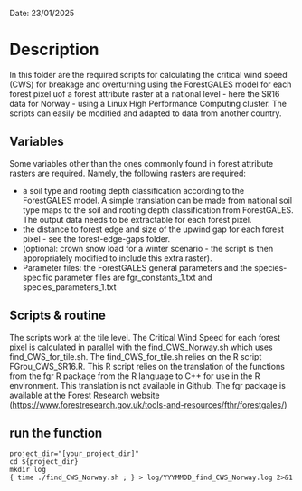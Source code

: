 Date: 23/01/2025

# Description

In this folder are the required scripts for calculating the critical wind speed (CWS) for breakage and overturning using the ForestGALES model for each forest pixel uof a forest attribute raster at a national level - here the SR16 data for Norway - using a Linux High Performance Computing cluster.
The scripts can easily be modified and adapted to data from another country.

## Variables
Some variables other than the ones commonly found in forest attribute rasters are required. Namely, the following rasters are required:
- a soil type and rooting depth classification according to the ForestGALES model. A simple translation can be made from national soil type maps to the soil and rooting depth classification from ForestGALES. The output data needs to be extractable for each forest pixel.
- the distance to forest edge and size of the upwind gap for each forest pixel - see the forest-edge-gaps folder.
- (optional: crown snow load for a winter scenario - the script is then appropriately modified to include this extra raster).
- Parameter files: the ForestGALES general parameters and the species-specific parameter files are fgr_constants_1.txt and species_parameters_1.txt

## Scripts & routine
The scripts work at the tile level. The Critical Wind Speed for each forest pixel is calculated in parallel with the find_CWS_Norway.sh which uses find_CWS_for_tile.sh. The find_CWS_for_tile.sh relies on the R script FGrou_CWS_SR16.R. This R script relies on the translation of the functions from the fgr R package from the R language to C++ for use in the R environment. This translation is not available in Github. The fgr package is available at the Forest Research website (https://www.forestresearch.gov.uk/tools-and-resources/fthr/forestgales/)  

## run the function

```shell
project_dir="[your_project_dir]"
cd ${project_dir}
mkdir log
{ time ./find_CWS_Norway.sh ; } > log/YYYMMDD_find_CWS_Norway.log 2>&1
```
